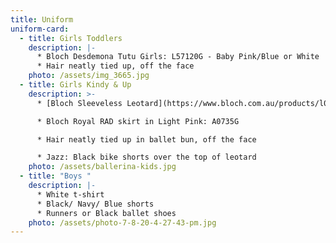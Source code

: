 ```yaml
---
title: Uniform
uniform-card:
  - title: Girls Toddlers
    description: |-
      * Bloch Desdemona Tutu Girls: L57120G - Baby Pink/Blue or White
      * Hair neatly tied up, off the face
    photo: /assets/img_3665.jpg
  - title: Girls Kindy & Up
    description: >-
      * [Bloch Sleeveless Leotard](https://www.bloch.com.au/products/l0828g-bloch-overture-odetta-sleeveless-pleat-girls-leotard-2?variant=23302314983505)

      * Bloch Royal RAD skirt in Light Pink: A0735G 

      * Hair neatly tied up in ballet bun, off the face

      * Jazz: Black bike shorts over the top of leotard
    photo: /assets/ballerina-kids.jpg
  - title: "Boys "
    description: |-
      * White t-shirt
      * Black/ Navy/ Blue shorts
      * Runners or Black ballet shoes
    photo: /assets/photo-7-8-20-4-27-43-pm.jpg
---
```

